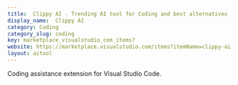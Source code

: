 ```yaml
---
title:  Clippy AI - Trending AI tool for Coding and best alternatives
display_name:  Clippy AI
category: Coding
category_slug: coding
key: marketplace_visualstudio_com_items?
website: https://marketplace.visualstudio.com/items?itemName=clippy-ai.clippy-ai
layout: aitool
---
```


Coding assistance extension for Visual Studio Code.
